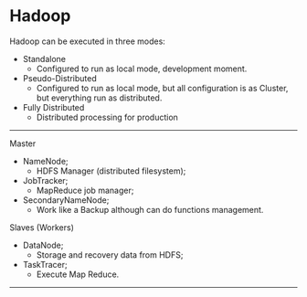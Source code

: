 # Hadoop

Hadoop can be executed in three modes:

- Standalone
  - Configured to run as local mode, development moment.
- Pseudo-Distributed
  - Configured to run as local mode, but all configuration is as Cluster, but everything run as distributed.
- Fully Distributed
  - Distributed processing for production

---

Master

- NameNode;
  - HDFS Manager (distributed filesystem);
- JobTracker;
  - MapReduce job manager;
- SecondaryNameNode;
  - Work like a Backup although can do functions management.

Slaves (Workers)

- DataNode;
  - Storage and recovery data from HDFS;
- TaskTracer;
  - Execute Map Reduce.

---
